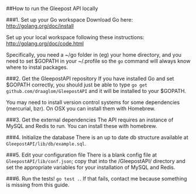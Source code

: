 ##How to run the Gleepost API locally 

###1. Set up your Go workspace
Download Go here: http://golang.org/doc/install

Set up your local workspace following these instructions:
http://golang.org/doc/code.html

Specifically, you need a ~/go folder in (eg) your home directory, and you need to set $GOPATH in your ~/.profile so the `go` command will always know where to instal packages. 

###2. Get the GleepostAPI repository
If you have installed Go and set $GOPATH correctly, you should just be able to type `go get github.com/draaglom/GleepostAPI` and it will be installed to your $GOPATH.

You may need to install version control systems for some dependencies (mercurial, bzr). On OSX you can install them with Homebrew.

###3. Get the external dependencies
The API requires an instance of MySQL and Redis to run. You can install these with homebrew.

###4. Initialize the database
There is an up to date db structure available at `GleepostAPI/lib/db/example.sql`. 

###5. Edit your configuration file
There is a blank config file at `GleepostAPI/lib/conf.json`; copy that into the /GleepostAPI/ directory and set the appropriate variables for your installation of MySQL and Redis.

###6. Run the tests!
`go test .`. If that fails, contact me because something is missing from this guide.

